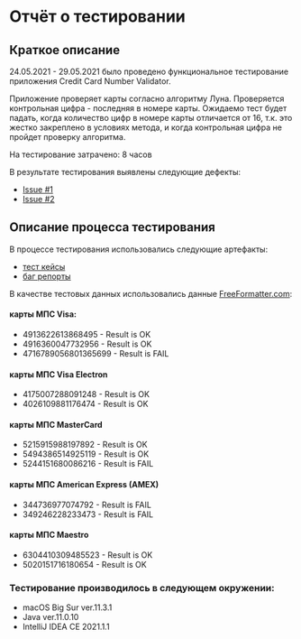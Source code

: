 # Отчёт о тестировании <Credit Card Number Validator>

## Краткое описание

24.05.2021 - 29.05.2021 было проведено функциональное тестирование приложения Credit Card Number Validator.

Приложение проверяет карты согласно алгоритму Луна. Проверяется контрольная цифра - последняя в номере карты. 
Ожидаемо тест будет падать, когда количество цифр в номере карты отличается от 16, т.к. это жестко закреплено в условиях метода, и когда контрольная цифра не пройдет проверку алгоритма.

На тестирование затрачено: 8 часов

В результате тестирования выявлены следующие дефекты:
* [Issue #1](https://github.com/krisstallino/Key-validator/issues/1#issue-907352947)
* [Issue #2](https://github.com/krisstallino/Key-validator/issues/2#issue-907375612)

## Описание процесса тестирования

В процессе тестирования использовались следующие артефакты:
* [тест кейсы](https://docs.google.com/spreadsheets/d/1lVneSGsB50Slpu5xiSca-b3tEWf0ZOBDQ9I--tkCmxU/edit?usp=sharing)
* [баг репорты](https://github.com/krisstallino/Key-validator/issues)

В качестве тестовых данных использовались данные [FreeFormatter.com](https://www.freeformatter.com/credit-card-number-generator-validator.html):
#### карты МПС Visa:
* 4913622613868495 - Result is OK  
* 4916360047732956 - Result is OK  
* 4716789056801365699 - Result is FAIL

#### карты МПС Visa Electron
* 4175007288091248 - Result is OK  
* 4026109881176474 - Result is OK

#### карты МПС MasterCard
* 5215915988197892 - Result is OK  
* 5494386514925119 - Result is OK  
* 5244151680086216 - Result is FAIL  

#### карты МПС American Express (AMEX)
* 344736977074792 - Result is FAIL  
* 349246228233473 - Result is FAIL

#### карты МПС Maestro
* 6304410309485523 - Result is OK  
* 5020151716180654 - Result is OK

### Тестирование производилось в следующем окружении:
* macOS Big Sur ver.11.3.1
* Java ver.11.0.10
* IntelliJ IDEA CE 2021.1.1